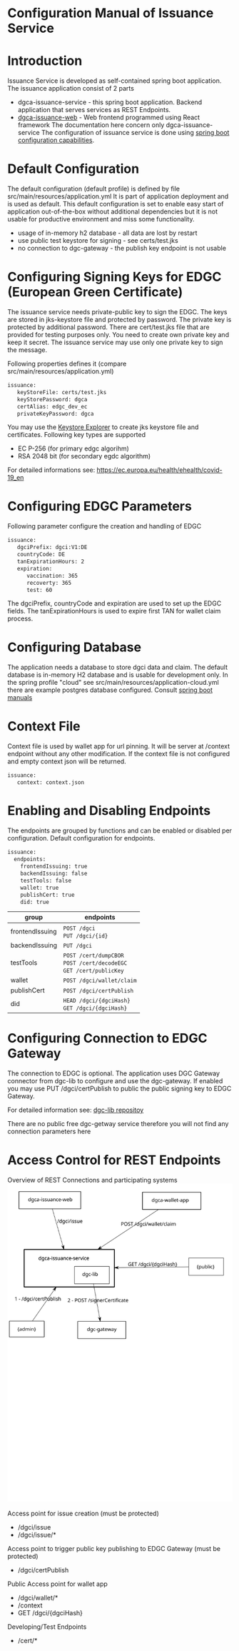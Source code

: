 # Configuration Manual of Issuance Service

# Introduction
Issuance Service is developed as self-contained spring boot application.
The issuance application consist of 2 parts
 * dgca-issuance-service - this spring boot application. Backend application that serves services as REST Endpoints.
 * [dgca-issuance-web](https://github.com/eu-digital-green-certificates/dgca-issuance-web) - Web frontend programmed using React framework
The documentation here concern only dgca-issuance-service
The configuration of issuance service is done using [spring boot configuration capabilities](https://docs.spring.io/spring-boot/docs/current/reference/html/spring-boot-features.html#boot-features-external-config).
   
# Default Configuration
The default configuration (default profile) is defined by file src/main/resources/application.yml
It is part of application deployment and is used as default.
This default configuration is set to enable easy start of application out-of-the-box without additional dependencies but
it is not usable for productive environment and miss some functionality.
* usage of in-memory h2 database - all data are lost by restart
* use public test keystore for signing - see certs/test.jks
* no connection to dgc-gateway - the publish key endpoint is not usable

# Configuring Signing Keys for EDGC (European Green Certificate)
The issuance service needs private-public key to sign the EDGC.
The keys are stored in jks-keystore file and protected by password.
The private key is protected by additional password.
There are cert/test.jks file that are provided for testing purposes only.
You need to create own private key and keep it secret.
The issuance service may use only one private key to sign the message.

Following properties defines it (compare src/main/resources/application.yml)

```
issuance:
   keyStoreFile: certs/test.jks
   keyStorePassword: dgca
   certAlias: edgc_dev_ec
   privateKeyPassword: dgca
```

You may use the [Keystore Explorer](https://keystore-explorer.org/) to create jks keystore file and certificates.
Following key types are supported
* EC P-256 (for primary edgc algorihm)
* RSA 2048 bit (for secondary egdc algorithm)

For detailed informations see: https://ec.europa.eu/health/ehealth/covid-19_en

# Configuring EDGC Parameters
Following parameter configure the creation and handling of EDGC

```
issuance:
   dgciPrefix: dgci:V1:DE
   countryCode: DE
   tanExpirationHours: 2
   expiration:
      vaccination: 365
      recoverty: 365
      test: 60
```

The dgciPrefix, countryCode and expiration are used to set up the EDGC fields.
The tanExpirationHours is used to expire first TAN for wallet claim process. 

# Configuring Database
The application needs a database to store dgci data and claim.
The default database is in-memory H2 database and is usable for development only.
In the spring profile "cloud" see src/main/resources/application-cloud.yml there are example postgres database configured.
Consult [spring boot manuals](https://docs.spring.io/spring-boot/docs/current/reference/html/howto.html#howto-data-access) 

# Context File
Context file is used by wallet app for url pinning. It will be server at /context endpoint without any other modification.
If the context file is not configured and empty context json will be returned.

```
issuance:
   context: context.json
```

# Enabling and Disabling Endpoints

The endpoints are grouped by functions and can be enabled or disabled per configuration.
Default configuration for endpoints.

```
issuance:
  endpoints:
    frontendIssuing: true
    backendIssuing: false
    testTools: false
    wallet: true
    publishCert: true
    did: true
```

| group           | endpoints                 |
| ----------------|-------------------------- |
| frontendIssuing | `POST /dgci`<br/> `PUT /dgci/{id}` |
| backendIssuing | `PUT /dgci` |
| testTools | `POST /cert/dumpCBOR`<br> `POST /cert/decodeEGC`<br> `GET /cert/publicKey` |
| wallet | `POST /dgci/wallet/claim` |
| publishCert | `POST /dgci/certPublish` |
| did | `HEAD /dgci/{dgciHash}`<br/> `GET /dgci/{dgciHash}` |

  
# Configuring Connection to EDGC Gateway
The connection to EDGC is optional.
The application uses DGC Gateway connector from dgc-lib to configure and use the dgc-gateway. 
If enabled you may use PUT /dgci/certPublish to public the public signing key to EDGC Gateway.

For detailed information see:
[dgc-lib repositoy](https://github.com/eu-digital-green-certificates/dgc-lib)

There are no public free dgc-getway service therefore you will not find any connection parameters here

# Access Control for REST Endpoints

Overview of REST Connections and participating systems
![Issuance Service Overview](issuance-service-overview.svg)


Access point for issue creation (must be protected)
* /dgci/issue
* /dgci/issue/*

Access point to trigger public key publishing to EDGC Gateway (must be protected)
* /dgci/certPublish

Public Access point for wallet app
* /dgci/wallet/*
* /context
* GET /dgci/{dgciHash}

Developing/Test Endpoints
* /cert/*




